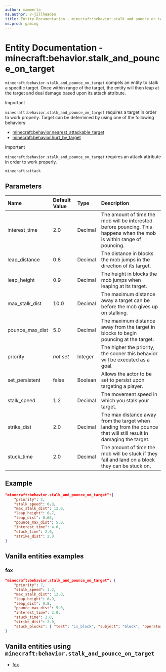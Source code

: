 ```yaml
---
author: mammerla
ms.author: v-jillheaden
title: Entity Documentation - minecraft:behavior.stalk_and_pounce_on_target
ms.prod: gaming
---
```


# Entity Documentation - minecraft:behavior.stalk_and_pounce_on_target

`minecraft:behavior.stalk_and_pounce_on_target` compels an entity to stalk a specific target. Once within range of the target, the entity will then leap at the target and deal damage based upon its attack attribute.

> [!IMPORTANT]
> `minecraft:behavior.stalk_and_pounce_on_target` requires a target in order to work properly. Target can be determined by using one of the following behaviors:
>
>- [minecraft:behavior.nearest_attackable_target](minecraftBehavior_nearest_attackable_target.md)
>- [minecraft:behavior.hurt_by_target](minecraftBehavior_hurt_by_target.md)

> [!IMPORTANT]
> `minecraft:behavior.stalk_and_pounce_on_target` requires an attack attribute in order to work properly.
>
> `minecraft:attack`

## Parameters

|Name |Default Value  |Type  |Description  |
|:----------|:----------|:----------|:----------|
|interest_time| 2.0| Decimal|  The amount of time the mob will be interested before pouncing. This happens when the mob is within range of pouncing. |
|leap_distance| 0.8| Decimal| The distance in blocks the mob jumps in the direction of its target. |
|leap_height| 0.9| Decimal|  The height in blocks the mob jumps when leaping at its target. |
|max_stalk_dist| 10.0| Decimal|  The maximum distance away a target can be before the mob gives up on stalking. |
|pounce_max_dist| 5.0| Decimal|  The maximum distance away from the target in blocks to begin pouncing at the target. |
|priority|*not set*|Integer|The higher the priority, the sooner this behavior will be executed as a goal.|
|set_persistent| false| Boolean|  Allows the actor to be set to persist upon targeting a player. |
|stalk_speed| 1.2| Decimal| The movement speed in which you stalk your target. |
|strike_dist| 2.0| Decimal|  The max distance away from the target when landing from the pounce that will still result in damaging the target. |
|stuck_time| 2.0| Decimal|  The amount of time the mob will be stuck if they fail and land on a block they can be stuck on. |

## Example

```json
"minecraft:behavior.stalk_and_pounce_on_target":{
    "priority": 2,
    "stalk_speed": 0.8,
    "max_stalk_dist": 12.0,
    "leap_height": 0.7,
    "leap_dist": 0.65,
    "pounce_max_dist": 5.0,
    "interest_time": 4.0,
    "stuck_time": 2.0,
    "strike_dist": 2.0
}
```

## Vanilla entities examples

### fox

```json
"minecraft:behavior.stalk_and_pounce_on_target": {
    "priority": 7,
    "stalk_speed": 1.2,
    "max_stalk_dist": 12.0,
    "leap_height": 0.9,
    "leap_dist": 0.8,
    "pounce_max_dist": 5.0,
    "interest_time": 2.0,
    "stuck_time": 2.0,
    "strike_dist": 2.0,
    "stuck_blocks": { "test": "is_block", "subject": "block", "operator": "==", "value": "snow_layer" }
}
```

## Vanilla entities using `minecraft:behavior.stalk_and_pounce_on_target`

- [fox](../../../../Source/VanillaBehaviorPack_Snippets/entities/fox.md)
